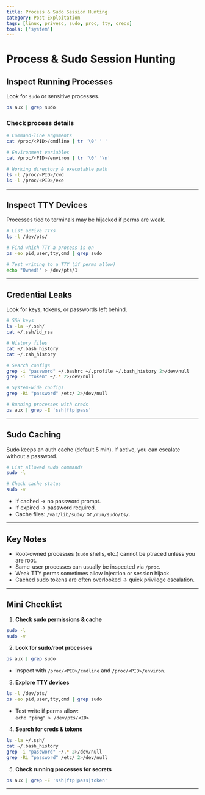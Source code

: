 ```yaml
---
title: Process & Sudo Session Hunting
category: Post-Exploitation
tags: [linux, privesc, sudo, proc, tty, creds]
tools: ['system']
---
```


# Process & Sudo Session Hunting

## Inspect Running Processes
Look for `sudo` or sensitive processes.
```bash
ps aux | grep sudo
```

### Check process details
```bash
# Command-line arguments
cat /proc/<PID>/cmdline | tr '\0' ' '

# Environment variables
cat /proc/<PID>/environ | tr '\0' '\n'

# Working directory & executable path
ls -l /proc/<PID>/cwd
ls -l /proc/<PID>/exe
```

---

## Inspect TTY Devices
Processes tied to terminals may be hijacked if perms are weak.

```bash
# List active TTYs
ls -l /dev/pts/

# Find which TTY a process is on
ps -eo pid,user,tty,cmd | grep sudo

# Test writing to a TTY (if perms allow)
echo "Owned!" > /dev/pts/1
```

---

## Credential Leaks
Look for keys, tokens, or passwords left behind.

```bash
# SSH keys
ls -la ~/.ssh/
cat ~/.ssh/id_rsa

# History files
cat ~/.bash_history
cat ~/.zsh_history

# Search configs
grep -i "password" ~/.bashrc ~/.profile ~/.bash_history 2>/dev/null
grep -i "token" ~/.* 2>/dev/null

# System-wide configs
grep -Ri "password" /etc/ 2>/dev/null

# Running processes with creds
ps aux | grep -E 'ssh|ftp|pass'
```

---

## Sudo Caching
Sudo keeps an auth cache (default 5 min). If active, you can escalate without a password.

```bash
# List allowed sudo commands
sudo -l

# Check cache status
sudo -v
```

- If cached → no password prompt.  
- If expired → password required.  
- Cache files: `/var/lib/sudo/` or `/run/sudo/ts/`.

---

## Key Notes
- Root-owned processes (`sudo` shells, etc.) cannot be ptraced unless you are root.  
- Same-user processes can usually be inspected via `/proc`.  
- Weak TTY perms sometimes allow injection or session hijack.  
- Cached sudo tokens are often overlooked → quick privilege escalation.

---

## Mini Checklist

1. **Check sudo permissions & cache**
```bash
sudo -l
sudo -v
```

2. **Look for sudo/root processes**
```bash
ps aux | grep sudo
```
- Inspect with `/proc/<PID>/cmdline` and `/proc/<PID>/environ`.

3. **Explore TTY devices**
```bash
ls -l /dev/pts/
ps -eo pid,user,tty,cmd | grep sudo
```
- Test write if perms allow:  
  `echo "ping" > /dev/pts/<ID>`

4. **Search for creds & tokens**
```bash
ls -la ~/.ssh/
cat ~/.bash_history
grep -i "password" ~/.* 2>/dev/null
grep -Ri "password" /etc/ 2>/dev/null
```

5. **Check running processes for secrets**
```bash
ps aux | grep -E 'ssh|ftp|pass|token'
```

---

